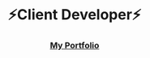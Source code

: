 <h1 align="center">⚡Client Developer⚡</h1>
<h3 align="center"><a href="https://eugene-doobu.github.io/">My Portfolio</a></h3>
<br>
